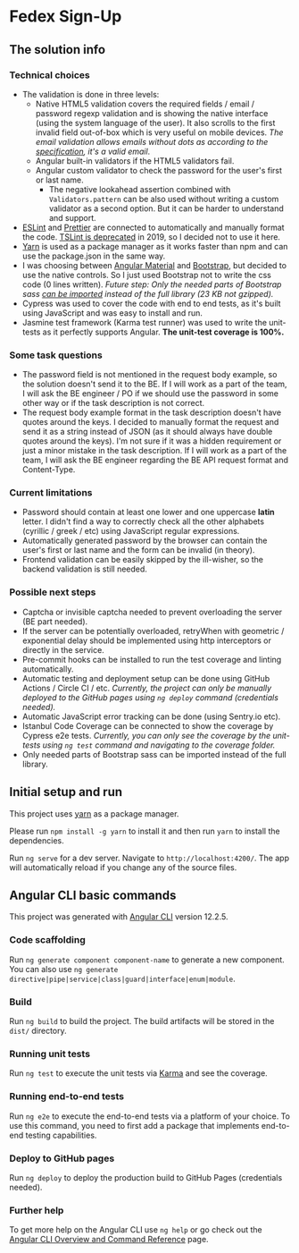 # Fedex Sign-Up

## The solution info

### Technical choices

- The validation is done in three levels:
  - Native HTML5 validation covers the required fields / email / password regexp validation and is showing the native interface (using the system language of the user). It also scrolls to the first invalid field out-of-box which is very useful on mobile devices. _The email validation allows emails without dots as according to the [specification](https://en.wikipedia.org/wiki/Email_address#Examples), it's a valid email_.
  - Angular built-in validators if the HTML5 validators fail.
  - Angular custom validator to check the password for the user's first or last name.
    - The negative lookahead assertion combined with `Validators.pattern` can be also used without writing a custom validator as a second option. But it can be harder to understand and support.
- [ESLint](https://eslint.org) and [Prettier](https://prettier.io) are connected to automatically and manually format the code. [TSLint is deprecated](https://github.com/palantir/tslint/issues/4904) in 2019, so I decided not to use it here.
- [Yarn](https://yarnpkg.com) is used as a package manager as it works faster than npm and can use the package.json in the same way.
- I was choosing between [Angular Material](https://material.angular.io) and [Bootstrap](https://getbootstrap.com/), but decided to use the native controls. So I just used Bootstrap not to write the css code (0 lines written). _Future step: Only the needed parts of Bootstrap sass [can be imported](https://getbootstrap.com/docs/5.0/customize/sass/) instead of the full library (23 KB not gzipped)._
- Cypress was used to cover the code with end to end tests, as it's built using JavaScript and was easy to install and run.
- Jasmine test framework (Karma test runner) was used to write the unit-tests as it perfectly supports Angular. **The unit-test coverage is 100%.**

### Some task questions

- The password field is not mentioned in the request body example, so the solution doesn't send it to the BE. If I will work as a part of the team, I will ask the BE engineer / PO if we should use the password in some other way or if the task description is not correct.
- The request body example format in the task description doesn't have quotes around the keys. I decided to manually format the request and send it as a string instead of JSON (as it should always have double quotes around the keys). I'm not sure if it was a hidden requirement or just a minor mistake in the task description. If I will work as a part of the team, I will ask the BE engineer regarding the BE API request format and Content-Type.

### Current limitations

- Password should contain at least one lower and one uppercase **latin** letter. I didn't find a way to correctly check all the other alphabets (cyrillic / greek / etc) using JavaScript regular expressions.
- Automatically generated password by the browser can contain the user's first or last name and the form can be invalid (in theory).
- Frontend validation can be easily skipped by the ill-wisher, so the backend validation is still needed.

### Possible next steps

- Captcha or invisible captcha needed to prevent overloading the server (BE part needed).
- If the server can be potentially overloaded, retryWhen with geometric / exponential delay should be implemented using http interceptors or directly in the service.
- Pre-commit hooks can be installed to run the test coverage and linting automatically.
- Automatic testing and deployment setup can be done using GitHub Actions / Circle CI / etc. _Currently, the project can only be manually deployed to the GitHub pages using `ng deploy` command (credentials needed)._
- Automatic JavaScript error tracking can be done (using Sentry.io etc).
- Istanbul Code Coverage can be connected to show the coverage by Cypress e2e tests. _Currently, you can only see the coverage by the unit-tests using `ng test` command and navigating to the coverage folder._
- Only needed parts of Bootstrap sass can be imported instead of the full library.

## Initial setup and run

This project uses [yarn](https://yarnpkg.com) as a package manager.

Please run `npm install -g yarn` to install it
and then run `yarn` to install the dependencies.

Run `ng serve` for a dev server. Navigate to `http://localhost:4200/`. The app will automatically reload if you change any of the source files.

## Angular CLI basic commands

This project was generated with [Angular CLI](https://github.com/angular/angular-cli) version 12.2.5.

### Code scaffolding

Run `ng generate component component-name` to generate a new component. You can also use `ng generate directive|pipe|service|class|guard|interface|enum|module`.

### Build

Run `ng build` to build the project. The build artifacts will be stored in the `dist/` directory.

### Running unit tests

Run `ng test` to execute the unit tests via [Karma](https://karma-runner.github.io) and see the coverage.

### Running end-to-end tests

Run `ng e2e` to execute the end-to-end tests via a platform of your choice. To use this command, you need to first add a package that implements end-to-end testing capabilities.

### Deploy to GitHub pages

Run `ng deploy` to deploy the production build to GitHub Pages (credentials needed).

### Further help

To get more help on the Angular CLI use `ng help` or go check out the [Angular CLI Overview and Command Reference](https://angular.io/cli) page.
